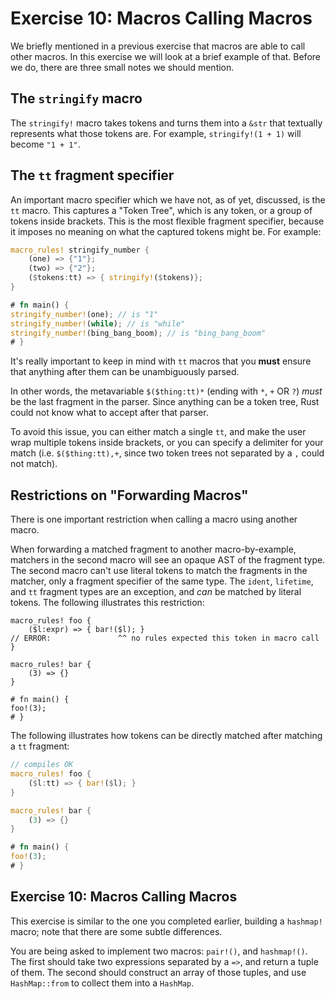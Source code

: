 # Exercise 10: Macros Calling Macros

We briefly mentioned in a previous exercise that macros are able to call
other macros. In this exercise we will look at a brief example of that.
Before we do, there are three small notes we should mention.

## The `stringify` macro

The `stringify!` macro takes tokens and turns them into a `&str` that
textually represents what those tokens are. For example, `stringify!(1 + 1)`
will become `"1 + 1"`.

## The `tt` fragment specifier

An important macro specifier which we have not, as of yet, discussed,
is the `tt` macro. This captures a "Token Tree", which is any token,
or a group of tokens inside brackets. This is the most flexible
fragment specifier, because it imposes no meaning on what the captured
tokens might be. For example:

``` rust
macro_rules! stringify_number {
    (one) => {"1"};
    (two) => {"2"};
    ($tokens:tt) => { stringify!($tokens)};
}

# fn main() {
stringify_number!(one); // is "1"
stringify_number!(while); // is "while"
stringify_number!(bing_bang_boom); // is "bing_bang_boom"
# }
```

It's really important to keep in mind with `tt` macros that you **must**
ensure that anything after them can be unambiguously parsed.

In other words, the metavariable `$($thing:tt)*` (ending with `*`, `+` OR `?`) *must*
be the last fragment in the parser. Since anything can be a token tree, Rust could
not know what to accept after that parser.

To avoid this issue, you can either match a single `tt`, and make the user wrap multiple tokens
inside brackets, or you can specify a delimiter for your match (i.e. `$($thing:tt),+`, since
two token trees not separated by a `,` could not match).

## Restrictions on "Forwarding Macros"

There is one important restriction when calling a macro using another macro.

When forwarding a matched fragment to another macro-by-example, matchers in the
second macro will see an opaque AST of the fragment type. The second macro can't
use literal tokens to match the fragments in the matcher, only a fragment
specifier of the same type. The `ident`, `lifetime`, and `tt` fragment types are an
exception, and *can* be matched by literal tokens. The following illustrates this
restriction:

```rust,ignore
macro_rules! foo {
    ($l:expr) => { bar!($l); }
// ERROR:               ^^ no rules expected this token in macro call
}

macro_rules! bar {
    (3) => {}
}

# fn main() {
foo!(3);
# }
```

The following illustrates how tokens can be directly matched after matching a `tt` fragment:


```rust
// compiles OK
macro_rules! foo {
    ($l:tt) => { bar!($l); }
}

macro_rules! bar {
    (3) => {}
}

# fn main() {
foo!(3);
# }
```

## Exercise 10: Macros Calling Macros

This exercise is similar to the one you completed earlier, building a
`hashmap!` macro; note that there are some subtle differences.

You are being asked to implement two macros: `pair!()`, and `hashmap!()`.
The first should take two expressions separated by a `=>`, and return a tuple of them.
The second should construct an array of those tuples, and use `HashMap::from` to
collect them into a `HashMap`.

